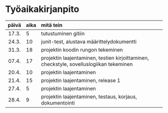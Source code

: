 # Työaikakirjanpito

| päivä | aika | mitä tein  |
| :----:|:-----| :-----|
| 17.3. | 5    | tutustuminen gitiin |
| 24.3. | 10   | junit-test, alustava määrittelydokumentti |
| 31.3. | 18   | projektin koodin rungon tekeminen |
| 07.4. | 17   | projektin laajentaminen, testien kirjoittaminen, checkstyle, sovelluslogiikan tekeminen |
| 20.4. | 10   | projektin laajentaminen|
| 21.4. | 15   | projektin laajentaminen, release 1 |
| 27.4. | 5    | projektin laajentaminen|
| 28.4. | 9    | projektin laajentaminen, testaus, korjaus, dokumentointi|
